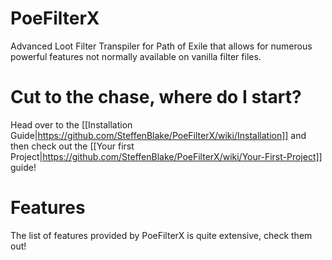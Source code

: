 # PoeFilterX
Advanced Loot Filter Transpiler for Path of Exile that allows for numerous powerful features not normally available on vanilla filter files.

# Cut to the chase, where do I start?

Head over to the [[Installation Guide|https://github.com/SteffenBlake/PoeFilterX/wiki/Installation]] and then check out the [[Your first Project|https://github.com/SteffenBlake/PoeFilterX/wiki/Your-First-Project]] guide!

# Features

The list of features provided by PoeFilterX is quite extensive, check them out!

## 
